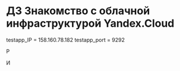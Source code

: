 # ДЗ Знакомство с облачной инфраструктурой Yandex.Cloud
testapp_IP = 158.160.78.182
testapp_port = 9292


P


И